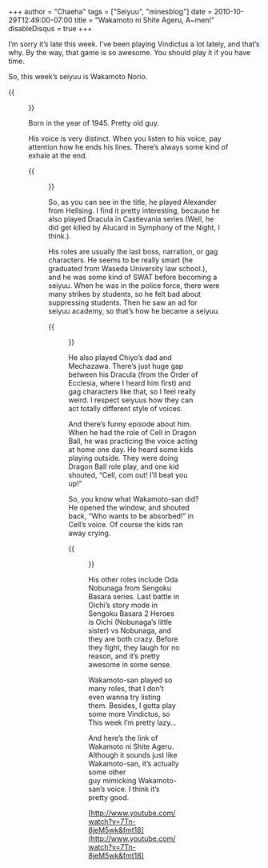 +++
author = "Chaeha"
tags = ["Seiyuu", "minesblog"]
date = 2010-10-29T12:49:00-07:00
title = "Wakamoto ni Shite Ageru, A~men!"
disableDisqus = true
+++

I’m sorry it’s late this week. I’ve been playing Vindictus a lot lately, and that’s why. By the way, that game is so awesome. You should play it if you have time.

So, this week’s seiyuu is Wakamoto Norio.

{{<figure src="http://minesblog.com/anime/files/2010/10/waka.jpg" link="http://minesblog.com/anime/files/2010/10/waka.jpg" width="200" height="289">}}

Born in the year of 1945. Pretty old guy.

His voice is very distinct. When you listen to his voice, pay attention how he ends his lines. There’s always some kind of exhale at the end.

{{<figure src="http://minesblog.com/anime/files/2010/10/ddeae36b099dd250a6591b34ec0b4a966a4e8192.jpg" link="http://minesblog.com/anime/files/2010/10/ddeae36b099dd250a6591b34ec0b4a966a4e8192.jpg" caption="Wrong vampire... but there is a song called &#34;No Life Queen&#34; by SOUNDHOLIC, which is arrange of Remilia&#39;s theme" width="965" height="600">}}

So, as you can see in the title, he played Alexander from Hellsing. I find it pretty interesting, because he also played Dracula in Castlevania series (Well, he did get killed by Alucard in Symphony of the Night, I think.).

His roles are usually the last boss, narration, or gag characters. He seems to be really smart (he graduated from Waseda University law school.), and he was some kind of SWAT before becoming a seiyuu. When he was in the police force, there were many strikes by students, so he felt bad about suppressing students. Then he saw an ad for seiyuu academy, so that’s how he became a seiyuu.

{{<figure src="http://minesblog.com/anime/files/2010/10/1216651910_gys1-300x230.jpg" link="http://minesblog.com/anime/files/2010/10/1216651910_gys1.jpg" width="300" height="230">}}

He also played Chiyo’s dad and Mechazawa. There’s just huge gap between his Dracula (from the Order of Ecclesia, where I heard him first) and gag characters like that, so I feel really weird. I respect seiyuus how they can act totally different style of voices.

And there’s funny episode about him. When he had the role of Cell in Dragon Ball, he was practicing the voice acting at home one day. He heard some kids playing outside. They were doing Dragon Ball role play, and one kid shouted, “Cell, com out! I’ll beat you up!”

So, you know what Wakamoto-san did? He opened the window, and shouted back, “Who wants to be absorbed!” in Cell’s voice. Of course the kids ran away crying.

{{<figure src="http://minesblog.com/anime/files/2010/10/b0062414_4cbce9232f525-300x300.jpg" link="http://minesblog.com/anime/files/2010/10/b0062414_4cbce9232f525.jpg" width="300" height="300">}}

His other roles include Oda Nobunaga from Sengoku Basara series. Last battle in Oichi’s story mode in Sengoku Basara 2 Heroes is Oichi (Nobunaga’s little sister) vs Nobunaga, and they are both crazy. Before they fight, they laugh for no reason, and it’s pretty awesome in some sense.

Wakamoto-san played so many roles, that I don’t even wanna try listing them. Besides, I gotta play some more Vindictus, so This week I’m pretty lazy…

And here’s the link of Wakamoto ni Shite Ageru. Although it sounds just like Wakamoto-san, it’s actually some other guy mimicking Wakamoto-san’s voice. I think it’s pretty good.

[http://www.youtube.com/watch?v=7Tn-8jeM5wk&fmt18](http://www.youtube.com/watch?v=7Tn-8jeM5wk&fmt18)
